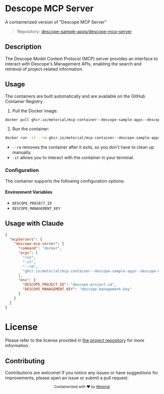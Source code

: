 
# Descope MCP Server

A containerized version of "Descope MCP Server"

> Repository: [descope-sample-apps/descope-mcp-server](https://github.com/descope-sample-apps/descope-mcp-server)

## Description

The Descope Model Context Protocol (MCP) server provides an interface to interact with Descope's Management APIs, enabling the search and retrieval of project-related information.


## Usage

The containers are built automatically and are available on the GitHub Container Registry.

1. Pull the Docker image:

```bash
docker pull ghcr.io/metorial/mcp-container--descope-sample-apps--descope-mcp-server--descope-mcp-server
```

2. Run the container:

```bash
docker run -it --rm ghcr.io/metorial/mcp-container--descope-sample-apps--descope-mcp-server--descope-mcp-server 
```

- `--rm` removes the container after it exits, so you don't have to clean up manually.
- `-it` allows you to interact with the container in your terminal.


### Configuration

The container supports the following configuration options:




#### Environment Variables

- `DESCOPE_PROJECT_ID`
- `DESCOPE_MANAGEMENT_KEY`




## Usage with Claude

```json
{
  "mcpServers": {
    "descope-mcp-server": {
      "command": "docker",
      "args": [
        "run",
        "-it",
        "--rm",
        "ghcr.io/metorial/mcp-container--descope-sample-apps--descope-mcp-server--descope-mcp-server"
      ],
      "env": {
        "DESCOPE_PROJECT_ID": "descope-project-id",
        "DESCOPE_MANAGEMENT_KEY": "descope-management-key"
      }
    }
  }
}
```

# License

Please refer to the license provided in [the project repository](https://github.com/descope-sample-apps/descope-mcp-server) for more information.

## Contributing

Contributions are welcome! If you notice any issues or have suggestions for improvements, please open an issue or submit a pull request.

<div align="center">
  <sub>Containerized with ❤️ by <a href="https://metorial.com">Metorial</a></sub>
</div>
  